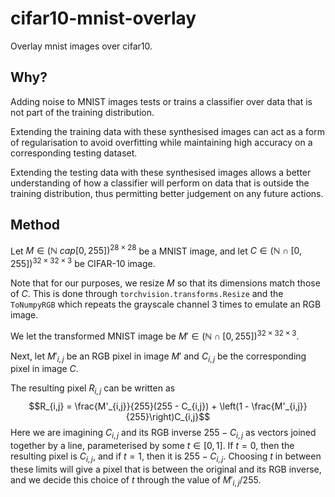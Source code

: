 # cifar10-mnist-overlay
Overlay mnist images over cifar10.
## Why?
Adding noise to MNIST images tests or trains a classifier over data that is not part of the training distribution.

Extending the training data with these synthesised images can act as a form of regularisation to avoid overfitting while
maintaining high accuracy on a corresponding testing dataset.

Extending the testing data with these synthesised images allows a better understanding of how a classifier will perform 
on data that is outside the training distribution, thus permitting better judgement on any future actions.
## Method
Let $M \in (\mathbb{N} \ cap [0,255])^{28 \times 28}$ be a MNIST image, and let 
$C \in (\mathbb{N} \cap [0,255])^{32 \times 32 \times 3}$ be CIFAR-10 image.

Note that for our purposes, we resize $M$ so that its dimensions match those of $C$. This is done through `torchvision.transforms.Resize`
and the `ToNumpyRGB` which repeats the grayscale channel 3 times to emulate an RGB image.

We let the transformed MNIST image be $M' \in (\mathbb{N} \cap [0,255])^{32 \times 32 \times 3}$.

Next, let $M'_{i,j}$ be an RGB pixel in image $M'$ and $C_{i,j}$ be the corresponding pixel in image $C$.

The resulting pixel $R_{i,j}$ can be written as
$$R_{i,j} = \frac{M'_{i,j}}{255}(255 - C_{i,j}) + \left(1 - \frac{M'_{i,j}}{255}\right)C_{i,j}$$
Here we are imagining $C_{i,j}$ and its RGB inverse $255 - C_{i,j}$ as vectors joined together by a line, parameterised by some $t \in [0,1]$.
If $t = 0$, then the resulting pixel is $C_{i,j}$, and if $t = 1$, then it is $255 - C_{i,j}$. Choosing $t$ in between these
limits will give a pixel that is between the original and its RGB inverse, and we decide this choice of $t$ through the value of 
$M'_{i,j}/255$.